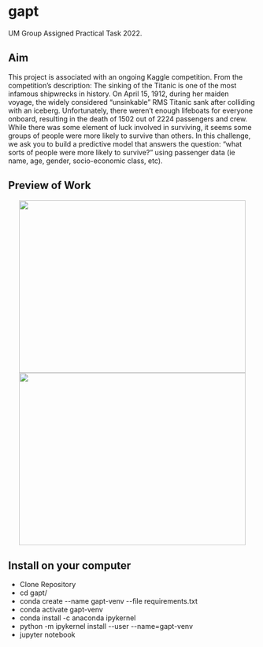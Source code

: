 # gapt
UM Group Assigned Practical Task 2022.


## Aim
This project is associated with an ongoing Kaggle competition. From the competition’s description:
The sinking of the Titanic is one of the most infamous shipwrecks in history. On April 15, 1912, during her maiden voyage, the widely considered “unsinkable” RMS Titanic sank after colliding with an iceberg. Unfortunately, there weren’t enough lifeboats for everyone onboard, resulting in the death of 1502 out of 2224 passengers and crew. While there was some element of luck involved in surviving, it seems some groups of people were more likely to survive than others. In this challenge, we ask you to build a predictive model that answers the question: “what sorts of people were more likely to survive?” using passenger data (ie name, age, gender, socio-economic class, etc).

## Preview of Work

<p align="center">
  <img width="460" height="350" src="https://user-images.githubusercontent.com/81355262/236830607-a90d7db8-5dd7-4a35-9977-b6e0ec4675a5.png">
  <img width="460" height="350" src="https://user-images.githubusercontent.com/81355262/236830613-f2fe05e5-dd85-4b33-a1b0-bbb37d9fa45e.png">
</p>

## Install on your computer
<ul>
  <li>Clone Repository</li>
  <li>cd gapt/</li>
  <li>conda create --name gapt-venv --file requirements.txt</li>
  <li>conda activate gapt-venv</li>
  <li>conda install -c anaconda ipykernel</li>
  <li>python -m ipykernel install --user --name=gapt-venv</li>
  <li>jupyter notebook</li>
</ul> 
